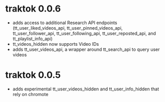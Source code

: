 # traktok 0.0.6

* adds access to additional Research API endpoints (tt_user_liked_videos_api, tt_user_pinned_videos_api, tt_user_follower_api, tt_user_following_api, tt_user_reposted_api, and tt_playlist_info_api)
* tt_videos_hidden now supports Video IDs
* adds tt_user_videos_api, a wrapper around tt_search_api to query user videos

# traktok 0.0.5

* adds experimental tt_user_videos_hidden and tt_user_info_hidden that rely on chromote

